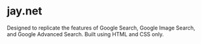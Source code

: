# jay.net
Designed to replicate the features of Google Search, Google Image Search, and Google Advanced Search. Built using HTML and CSS only.
